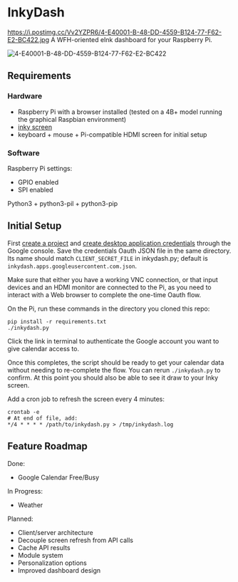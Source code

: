 # InkyDash
https://i.postimg.cc/Vv2YZPR6/4-E40001-B-48-DD-4559-B124-77-F62-E2-BC422.jpg
A WFH-oriented eInk dashboard for your Raspberry Pi.

![4-E40001-B-48-DD-4559-B124-77-F62-E2-BC422](https://user-images.githubusercontent.com/22794371/187059959-0789acba-f0e6-4d9e-a4c3-8436e57cccda.jpg)


## Requirements
### Hardware
- Raspberry Pi with a browser installed (tested on a 4B+ model running the graphical Raspbian environment)
- [inky screen](https://shop.pimoroni.com/products/inky-impression-5-7?variant=32298701324371)
- keyboard + mouse + Pi-compatible HDMI screen for initial setup
### Software
Raspberry Pi settings:
- GPIO enabled
- SPI enabled

Python3 + python3-pil + python3-pip
## Initial Setup
First [create a project](https://developers.google.com/workspace/guides/create-project) and [create desktop application credentials](https://developers.google.com/workspace/guides/create-credentials) through the Google console.
Save the credentials Oauth JSON file in the same directory. Its name should match `CLIENT_SECRET_FILE` in inkydash.py; default is `inkydash.apps.googleusercontent.com.json`.

Make sure that either you have a working VNC connection, or that input devices and an HDMI monitor are connected to the Pi, as you need to interact with a Web browser to complete the one-time Oauth flow.

On the Pi, run these commands in the directory you cloned this repo:
```
pip install -r requirements.txt
./inkydash.py
```
Click the link in terminal to authenticate the Google account you want to give calendar access to.

Once this completes, the script should be ready to get your calendar data without needing to re-complete the flow. You can rerun `./inkydash.py` to confirm. At this point you should also be able to see it draw to your Inky screen.

Add a cron job to refresh the screen every 4 minutes:
```
crontab -e
# At end of file, add:
*/4 * * * * /path/to/inkydash.py > /tmp/inkydash.log
```

## Feature Roadmap

Done:
- Google Calendar Free/Busy

In Progress:
- Weather

Planned:
- Client/server architecture
- Decouple screen refresh from API calls
- Cache API results
- Module system
- Personalization options
- Improved dashboard design
